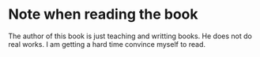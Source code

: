 # Note when reading the book

The author of this book is just teaching and writting books. He does not do
real works. I am getting a hard time convince myself to read.
